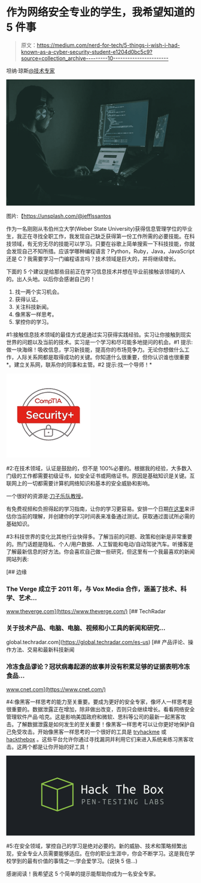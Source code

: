 # 作为网络安全专业的学生，我希望知道的 5 件事

> 原文：<https://medium.com/nerd-for-tech/5-things-i-wish-i-had-known-as-a-cyber-security-student-e1204d0bc5c9?source=collection_archive---------10----------------------->

坦纳·琼斯[@技术专家](/@all-tech-guy)

![](img/9c1cc69bc074de5d350151663c6c9c7e.png)

图片:【https://unsplash.com/@jefflssantos 

作为一名刚刚从韦伯州立大学(Weber State University)获得信息管理学位的毕业生，我正在寻找全职工作，我发现自己缺乏获得第一份工作所需的必要技能。在科技领域，有无穷无尽的技能可以学习。只要在谷歌上简单搜索一下科技技能，你就会发现自己不知所措。应该学哪种编程语言？Python，Ruby，Java，JavaScript 还是 C？我需要学习一门编程语言吗？技术领域是巨大的，并将继续增长。

下面的 5 个建议是给那些目前正在学习信息技术并想在毕业前接触该领域的人的。出人头地。以后你会感谢自己的！

1.  找一两个实习机会。
2.  获得认证。
3.  关注科技新闻。
4.  像黑客一样思考。
5.  掌控你的学习。

#1:接触信息技术领域的最佳方式是通过实习获得实践经验。实习让你接触到现实世界的问题以及当前的技术。实习是一个学习和尽可能多地提问的机会。#1 提示:做一块海绵！吸收信息，学习新技能，提高你的市场竞争力。无论你想做什么工作，人际关系网都是取得成功的关键。你知道什么很重要，但你认识谁也很重要*。建立关系网，联系你的同事和主管。#2 提示:找一个导师！*

![](img/b0d0d17e4f5b91fac5b21182655f1f94.png)

#2:在技术领域，认证是鼓励的，但不是 100%必要的。根据我的经验，大多数入门级的工作都需要初级证书，如安全证书或网络证书。原因是基础知识是关键。互联网上的一切都需要计算机网络知识和基本的安全威胁和影响。

一个很好的资源是:[刀子乐队教授](https://www.professormesser.com/)。

有免费视频和负担得起的学习指南，让你的学习更容易。安排一个日期[在这里](https://www.comptia.org/home)来评估你当前的理解，并创建你的学习时间表来准备通过测试。获取通过面试所必需的基础知识。

#3:科技世界的变化比其他行业快得多。了解当前的问题、政策和创新是非常重要的。热门话题是隐私、个人/用户数据、人工智能和电动/自动驾驶汽车。听播客是了解最新信息的好方法。你会喜欢自己做一些研究，但这里有一个我最喜欢的新闻网站列表:

[](https://www.theverge.com/) [## 边缘

### The Verge 成立于 2011 年，与 Vox Media 合作，涵盖了技术、科学、艺术…

www.theverge.com](https://www.theverge.com/) [](https://global.techradar.com/es-us) [## TechRadar

### 关于技术产品、电脑、电脑、视频和小工具的新闻和研究…

global.techradar.com](https://global.techradar.com/es-us) [](https://www.cnet.com/) [## 产品评论、操作方法、交易和最新科技新闻

### 冷冻食品谬论？冠状病毒起源的故事并没有积累足够的证据表明冷冻食品…

www.cnet.com](https://www.cnet.com/) 

#4:像黑客一样思考的能力至关重要。要成为更好的安全专家，像坏人一样思考是很重要的。数据泄露正在增加，除非做出改变，否则只会继续增长。看看网络安全管理软件产品·哈克。这是影响美国政府和微软、思科等公司的最新一起黑客攻击。了解数据泄露是如何发生的至关重要！像黑客一样思考可以让你更好地保护自己免受攻击。开始像黑客一样思考的一个很好的工具是 [tryhackme](https://tryhackme.com/) 或 [hackthebox](https://www.hackthebox.eu/) 。这些平台允许你通过寻找漏洞并利用它们来进入系统来练习黑客攻击。这两个都是让你开始的好工具！

![](img/6d03b1d330676fe9f174c677df9ef530.png)

#5:在安全领域，掌控自己的学习是绝对必要的。新的威胁、技术和策略频繁出现，安全专业人员需要能够适应。在你的职业生涯中，你会不断学习。这是我在学校学到的最有价值的事情之一:学会爱学习。(说快 5 倍…)

感谢阅读！我希望这 5 个简单的提示能帮助你成为一名安全专家。
